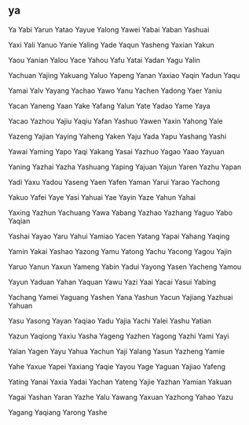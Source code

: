 ya
---

Ya Yabi Yarun Yatao Yayue Yalong Yawei Yabai Yaban Yashuai

Yaxi Yali Yanuo Yanie Yaling Yade Yaqun Yasheng Yaxian Yakun

Yaou Yanian Yalou Yace Yahou Yafu Yatai Yadan Yagu Yalin

Yachuan Yajing Yakuang Yaluo Yapeng Yanan Yaxiao Yaqin Yadun Yaqu

Yamai Yalv Yayang Yachao Yawo Yanu Yachen Yadong Yaer Yaniu

Yacan Yaneng Yaan Yake Yafang Yalun Yate Yadao Yame Yaya

Yacao Yazhou Yajiu Yaqiu Yafan Yashuo Yawen Yaxin Yahong Yale

Yazeng Yajian Yaying Yaheng Yaken Yaju Yada Yapu Yashang Yashi

Yawai Yaming Yapo Yaqi Yakang Yasai Yazhuo Yagao Yaao Yayuan

Yaning Yazhai Yazha Yashuang Yaping Yajuan Yajun Yaren Yazhu Yapan

Yadi Yaxu Yadou Yaseng Yaen Yafen Yaman Yarui Yarao Yachong

Yakuo Yafei Yaye Yasi Yahuai Yae Yayin Yaze Yahun Yahai

Yaxing Yazhun Yachuang Yawa Yabang Yazhao Yazhang Yaguo Yabo   Yaqian

Yashai Yayao Yaru Yahui Yamiao Yacen Yatang Yapai Yahang Yaqing

Yamin Yakai Yashao Yazong Yamu Yatong Yachu Yacong Yagou Yajin

Yaruo Yanun Yaxun Yameng Yabin Yadui Yayong Yasen Yacheng Yamou

Yayun Yaduan Yahan Yaquan Yawu Yazi Yaai Yacai Yasui Yabing

Yachang Yamei Yaguang Yashen Yana Yashun Yacun Yajiang Yazhuai Yahuan

Yasu Yasong Yayan Yaqiao Yadu Yajia Yachi Yalei Yashu Yatian

Yazun Yaqiong Yaxiu Yasha Yageng Yazhen Yagong Yazhi Yami Yayi

Yalan Yagen Yayu Yahua Yachun Yaji Yalang Yasun Yazheng Yamie

Yahe Yaxue Yapei Yaxiang Yaqie Yayou Yage Yaguan Yajiao Yafeng

Yating Yanai Yaxia Yadai Yachan Yateng Yajie Yazhan Yamian Yakuan

Yagai Yashan Yaran Yazhe Yalu Yawang Yaxuan Yazhong Yahao Yazu

Yagang Yaqiang Yarong Yashe 